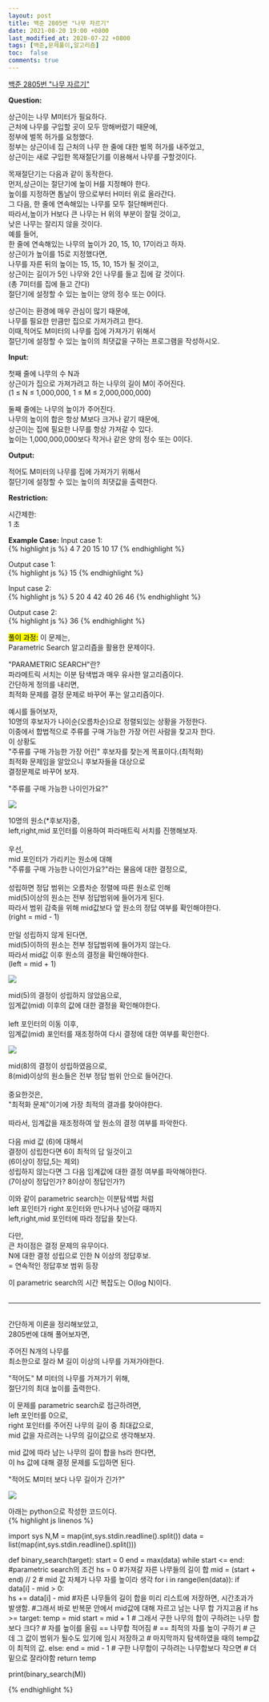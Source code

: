 ```yaml
---
layout: post
title: 백준 2805번 "나무 자르기"
date: 2021-08-20 19:00 +0800
last_modified_at: 2020-07-22 +0800
tags: [백준,문제풀이,알고리즘]
toc:  false
comments: true
---
```


[백준 2805번 "나무 자르기"](https://www.acmicpc.net/problem/2805)<br>

<strong>Question:</strong>

상근이는 나무 M미터가 필요하다.<br> 
근처에 나무를 구입할 곳이 모두 망해버렸기 때문에, <br>
정부에 벌목 허가를 요청했다. <br>
정부는 상근이네 집 근처의 나무 한 줄에 대한 벌목 허가를 내주었고, <br>
상근이는 새로 구입한 목재절단기를 이용해서 나무를 구할것이다.<br>

목재절단기는 다음과 같이 동작한다. <br>
먼저,상근이는 절단기에 높이 H를 지정해야 한다. <br>
높이를 지정하면 톱날이 땅으로부터 H미터 위로 올라간다. <br>
그 다음, 한 줄에 연속해있는 나무를 모두 절단해버린다. <br>
따라서,높이가 H보다 큰 나무는 H 위의 부분이 잘릴 것이고, <br>
낮은 나무는 잘리지 않을 것이다. <br>
예를 들어,<br>
한 줄에 연속해있는 나무의 높이가 20, 15, 10, 17이라고 하자. <br>
상근이가 높이를 15로 지정했다면, <br>
나무를 자른 뒤의 높이는 15, 15, 10, 15가 될 것이고,<br> 
상근이는 길이가 5인 나무와 2인 나무를 들고 집에 갈 것이다.<br> 
(총 7미터를 집에 들고 간다) <br>
절단기에 설정할 수 있는 높이는 양의 정수 또는 0이다.<br>

상근이는 환경에 매우 관심이 많기 때문에,<br> 
나무를 필요한 만큼만 집으로 가져가려고 한다. <br>
이때,적어도 M미터의 나무를 집에 가져가기 위해서 <br>
절단기에 설정할 수 있는 높이의 최댓값을 구하는 프로그램을 작성하시오.<br>

<strong>Input:</strong>

첫째 줄에 나무의 수 N과 <br>
상근이가 집으로 가져가려고 하는 나무의 길이 M이 주어진다. <br>
(1 ≤ N ≤ 1,000,000, 1 ≤ M ≤ 2,000,000,000)<br>

둘째 줄에는 나무의 높이가 주어진다. <br>
나무의 높이의 합은 항상 M보다 크거나 같기 때문에, <br>
상근이는 집에 필요한 나무를 항상 가져갈 수 있다. <br>
높이는 1,000,000,000보다 작거나 같은 양의 정수 또는 0이다.<br>


<strong>Output:</strong>


적어도 M미터의 나무를 집에 가져가기 위해서 <br>
절단기에 설정할 수 있는 높이의 최댓값을 출력한다.<br>


<strong>Restriction:</strong>


시간제한:<br>
1 초 


<strong>Example Case:</strong>
Input case 1: <br>
{% highlight js %}
4 7
20 15 10 17
{% endhighlight %}

Output case 1: <br>
{% highlight js %}
15
{% endhighlight %}

Input case 2: <br>
{% highlight js %}
5 20
4 42 40 26 46
{% endhighlight %}

Output case 2: <br>
{% highlight js %}
36
{% endhighlight %}



<mark>풀이 과정:</mark>
이 문제는,<br>
Parametric Search 알고리즘을 활용한 문제이다.<br>

>
"PARAMETRIC SEARCH"란?<br>
파라메트릭 서치는 이분 탐색법과 매우 유사한 알고리즘이다.<br>
간단하게 정의를 내리면,<br>
최적화 문제를 결정 문제로 바꾸어 푸는 알고리즘이다.<br>
>

예시를 들어보자,<br>
10명의 후보자가 나이순(오름차순)으로 정렬되있는 상황을 가정한다.<br>
이중에서 합법적으로 주류를 구매 가능한 가장 어린 사람을 찾고자 한다.<br>
이 상황도<br> 
"주류를 구매 가능한 가장 어린" 후보자를 찾는게 목표이다.(최적화)<br>
최적화 문제임을 알았으니 후보자들을 대상으로<br>
결정문제로 바꾸어 보자.<br>

"주류를 구매 가능한 나이인가요?"<br>

<img src = "/assets/images/2805_1.png"> 


>
10명의 원소(*후보자)중,<br>
left,right,mid 포인터를 이용하여 파라매트릭 서치를 진행해보자.<br>
<br>
우선,<br>
mid 포인터가 가리키는 원소에 대해<br>
"주류를 구매 가능한 나이인가요?"라는 물음에 대한 결정으로,<br>
<br>
성립하면 정답 범위는 오름차순 정렬에 따른 원소로 인해<br>
mid(5)이상의 원소는 전부 정답범위에 들어가게 된다.<br>
따라서 범위 감축을 위해 mid값보다 앞 원소의 정답 여부를 확인해야한다.<br>
(right = mid - 1)<br>
<br>
만일 성립하지 않게 된다면,<br>
mid(5)이하의 원소는 전부 정답범위에 들어가지 않는다.<br>
따라서 mid값 이후 원소의 결정을 확인해야한다.<br>
(left = mid + 1)<br>
>


<img src = "/assets/images/2805_2.png"> 


>
mid(5)의 결정이 성립하지 않았음으로,<br>
임계값(mid) 이후의 값에 대한 결정을 확인해야한다.<br>
<br>
left 포인터의 이동 이후, <br>
임계값(mid) 포인터를 재조정하여 다시 결정에 대한 여부를 확인한다.<br>
>


<img src = "/assets/images/2805_3.png">


>
mid(8)의 결정이 성립하였음으로,<br>
8(mid)이상의 원소들은 전부 정답 범위 안으로 들어간다.<br>
<br>
중요한것은,<br>
"최적화 문제"이기에 가장 최적의 결과를 찾아야한다.<br>
<br>
따라서, 임계값을 재조정하여 앞 원소의 결정 여부를 파악한다.<br>
<br>
다음 mid 값 (6)에 대해서<br>
결정이 성립한다면 6이 최적의 답 일것이고<br>
(6이상이 정답,5는 제외)<br>
성립하지 않는다면 그 다음 임계값에 대한 결정 여부를 파악해야한다.<br>
(7이상이 정답인가? 8이상이 정답인가?)<br>
>

이와 같이 parametric search는 이분탐색법 처럼<br>
left 포인터가 right 포인터와 만나거나 넘어갈 때까지 <br>
left,right,mid 포인터에 따라 정답을 찾는다.<br>

다만,<br>
큰 차이점은 결정 문제의 유무이다.<br>
N에 대한 결정 성립으로 인한 N 이상의 정답후보.<br>
= 연속적인 정답후보 범위 등장<br>

이 parametric search의 시간 복잡도는 O(log N)이다.<br>
<br>
*****************************************************************
<br>
간단하게 이론을 정리해보았고,<br>
2805번에 대해 풀어보자면,<br>

주어진 N개의 나무를<br>
최소한으로 잘라 M 길이 이상의 나무를 가져가야한다.<br>

"적어도" M 미터의 나무를 가져가기 위해,<br>
절단기의 최대 높이를 출력한다.<br>

이 문제를 parametric search로 접근하려면,<br>
left 포인터를 0으로,<br>
right 포인터를 주어진 나무의 길이 중 최대값으로,<br>
mid 값을 자르려는 나무의 길이값으로 생각해보자.<br>

mid 값에 따라 남는 나무의 길이 합을 hs라 한다면,<br>
이 hs 값에 대해 결정 문제를 도입하면 된다.<br>

"적어도 M미터 보다 나무 길이가 긴가?"<br>


<img src = "/assets/images/2805_5.png">




아래는 python으로 작성한 코드이다.<br>
{% highlight js linenos %}

import sys
N,M = map(int,sys.stdin.readline().split())
data = list(map(int,sys.stdin.readline().split()))

def binary_search(target):
    start = 0
    end = max(data) 
    while start <= end: #parametric search의 조건
        hs = 0 #가져갈 자른 나무들의 길이 합
        mid = (start + end) // 2 # mid 값 자체가 나무 자를 높이라 생각
        for i in range(len(data)): 
            if data[i] - mid > 0:   
                hs += data[i] - mid
        #자른 나무들의 길이 합을 미리 리스트에 저장하면, 시간초과가 발생함.
        #그래서 바로 반복문 안에서 mid값에 대해 자르고 남는 나무 합 가지고옴
        if hs >= target:
            temp = mid
            start = mid + 1
        # 그래서 구한 나무의 합이 구하려는 나무 합보다 크다?
        # 자를 높이를 올림 == 나무합 적어짐
        # == 최적의 자를 높이 구하기
        # 근데 그 값이 범위가 될수도 있기에 임시 저장하고
        # 마지막까지 탐색하였을 때의 temp값이 최적의 값.
        else:
            end = mid - 1
        # 구한 나무합이 구하려는 나무합보다 작으면
        # 더 밑으로 잘라야함
    return temp

print(binary_search(M))
        

{% endhighlight %}
